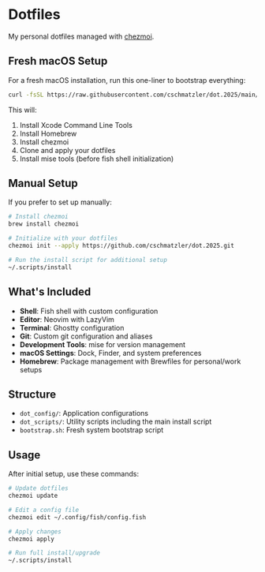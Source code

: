 # Dotfiles

My personal dotfiles managed with [chezmoi](https://chezmoi.io/).

## Fresh macOS Setup

For a fresh macOS installation, run this one-liner to bootstrap everything:

```bash
curl -fsSL https://raw.githubusercontent.com/cschmatzler/dot.2025/main/bootstrap.sh | bash
```

This will:
1. Install Xcode Command Line Tools
2. Install Homebrew
3. Install chezmoi
4. Clone and apply your dotfiles
5. Install mise tools (before fish shell initialization)

## Manual Setup

If you prefer to set up manually:

```bash
# Install chezmoi
brew install chezmoi

# Initialize with your dotfiles
chezmoi init --apply https://github.com/cschmatzler/dot.2025.git

# Run the install script for additional setup
~/.scripts/install
```

## What's Included

- **Shell**: Fish shell with custom configuration
- **Editor**: Neovim with LazyVim
- **Terminal**: Ghostty configuration
- **Git**: Custom git configuration and aliases
- **Development Tools**: mise for version management
- **macOS Settings**: Dock, Finder, and system preferences
- **Homebrew**: Package management with Brewfiles for personal/work setups

## Structure

- `dot_config/`: Application configurations
- `dot_scripts/`: Utility scripts including the main install script
- `bootstrap.sh`: Fresh system bootstrap script

## Usage

After initial setup, use these commands:

```bash
# Update dotfiles
chezmoi update

# Edit a config file
chezmoi edit ~/.config/fish/config.fish

# Apply changes
chezmoi apply

# Run full install/upgrade
~/.scripts/install
```